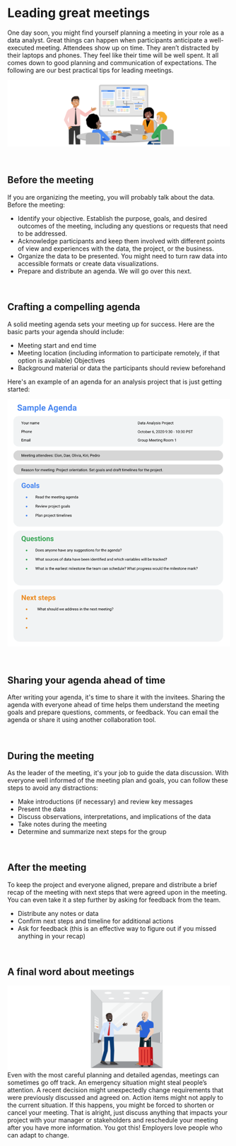 # Leading great meetings

One day soon, you might find yourself planning a meeting in your role as a data analyst. Great things can happen when participants anticipate a well-executed meeting. Attendees show up on time. They aren’t distracted by their laptops and phones. They feel like their time will be well spent. It all comes down to good planning and communication of expectations. The following are our best practical tips for leading meetings.

![img](img/lead1.png)

&nbsp;

## Before the meeting

If you are organizing the meeting, you will probably talk about the data. Before the meeting: 

* Identify your objective. Establish the purpose, goals, and desired outcomes of the meeting, including any questions or requests that need to be addressed.
* Acknowledge participants and keep them involved with different points of view and experiences with the data, the project, or the business.
* Organize the data to be presented. You might need to turn raw data into accessible formats or create data visualizations. 
* Prepare and distribute an agenda. We will go over this next.

&nbsp;

## Crafting a compelling agenda

A solid meeting agenda sets your meeting up for success. Here are the basic parts your agenda should include: 

* Meeting start and end time
* Meeting location (including information to participate remotely, if that option is available)
Objectives 
* Background material or data the participants should review beforehand

Here's an example of an agenda for an analysis project that is just getting started:


![img](img/lead2.png)

&nbsp;

## Sharing your agenda ahead of time

After writing your agenda, it's time to share it with the invitees. Sharing the agenda with everyone ahead of time helps them understand the meeting goals and prepare questions, comments, or feedback. You can email the agenda or share it using another collaboration tool.

&nbsp;

## During the meeting

As the leader of the meeting, it's your job to guide the data discussion. With everyone well informed of the meeting plan and goals, you can follow these steps to avoid any distractions:

* Make introductions (if necessary) and review key messages
* Present the data 
* Discuss observations, interpretations, and implications of the data
* Take notes during the meeting
* Determine and summarize next steps for the group 

&nbsp;

## After the meeting

To keep the project and everyone aligned, prepare and distribute a brief recap of the meeting with next steps that were agreed upon in the meeting. You can even take it a step further by asking for feedback from the team.

* Distribute any notes or data 
* Confirm next steps and timeline for additional actions
* Ask for feedback (this is an effective way to figure out if you missed anything in your recap)

&nbsp;

## A final word about meetings

![img](img/lead3.png)
Even with the most careful planning and detailed agendas, meetings can sometimes go off track. An emergency situation might steal people’s attention. A recent decision might unexpectedly change requirements that were previously discussed and agreed on. Action items might not apply to the current situation. If this happens, you might be forced to shorten or cancel your meeting. That is alright, just discuss anything that impacts your project with your manager or stakeholders and reschedule your meeting after you have more information. You got this! Employers love people who can adapt to change. 
